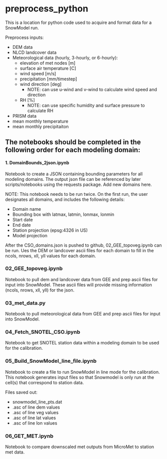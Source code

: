 # preprocess_python
This is a location for python code used to acquire and format data for a SnowModel run. 

Preprocess inputs:
* DEM data
* NLCD landcover data
* Meteorological data (hourly, 3-hourly, or 6-hourly):
  * elevation of met nodes [m]
  * surface air temperature [C]
  * wind speed [m/s]
  * precipitation [mm/timestep]
  * wind direction [deg]
    * NOTE: can use u-wind and v-wind to calculate wind speed and direction
  * RH [%]
    * NOTE: can use specific humidity and surface pressure to calculate RH
 * PRISM data
  * mean monthly temperature
  * mean monthly precipitaiton 

## The notebooks should be completed in the following order for each modeling domain:

####       1. DomainBounds_2json.ipynb
Notebook to create a JSON containing bounding parameters for all modeling domains. The output json file can be referenced by later scripts/notebooks using the requests package. Add new domains here. 

NOTE: This notebook needs to be run twice. On the first run, the user designates all domains, and includes the following details:
* Domain name
* Bounding box with latmax, latmin, lonmax, lonmin
* Start date
* End date
* Station projection (epsg:4326 in US)
* Model projection
 
After the CSO_domains.json is pushed to github, 02_GEE_topoveg.ipynb can be run. Ues the DEM or landcover ascii files for each domain to fill in the ncols, nrows, xll, yll values for each domain.

### 02_GEE_topoveg.ipynb

Notebook to pull dem and landcover data from GEE and prep ascii files for input into SnowModel. These ascii files will provide missing information (ncols, nrows, xll, yll) for the json. 


### 03_met_data.py 

Notebook to pull meteorological data from GEE and prep ascii files for input into SnowModel. 


### 04_Fetch_SNOTEL_CSO.ipynb

Notebook to get SNOTEL station data within a modeling domain to be used for the calibration.

### 05_Build_SnowModel_line_file.ipynb

Notebook to create a file to run SnowModel in line mode for the calibration. This notebook generates input files so that Snowmodel is only run at the cell(s) that correspond to station data. 

Files saved out:
* snowmodel_line_pts.dat
* .asc of line dem values
* .asc of line veg values
* .asc of line lat values
* .asc of line lon values

### 06_GET_MET.ipynb

Notebook to compare downscaled met outputs from MicroMet to station met data.

